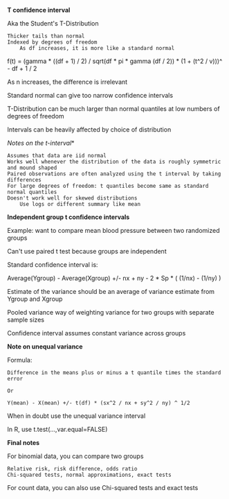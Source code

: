 **T confidence interval**

Aka the Student's T-Distribution

	Thicker tails than normal
	Indexed by degrees of freedom
		As df increases, it is more like a standard normal
	
f(t) = (gamma * ((df + 1) / 2) / sqrt(df * pi * gamma (df / 2)) * (1 + (t^2 / v)))^ - df + 1 / 2

As n increases, the difference is irrelevant

Standard normal can give too narrow confidence intervals

T-Distribution can be much larger than normal quantiles at low numbers of degrees of freedom

Intervals can be heavily affected by choice of distribution

*Notes on the t-interval**

	Assumes that data are iid normal
	Works well whenever the distribution of the data is roughly symmetric and mound shaped
	Paired observations are often analyzed using the t interval by taking differences
	For large degrees of freedom: t quantiles become same as standard normal quantiles
	Doesn't work well for skewed distributions
		Use logs or different summary like mean
		
**Independent group t confidence intervals**

Example: want to compare mean blood pressure between two randomized groups

Can't use paired t test because groups are independent

Standard confidence interval is:

Average(Ygroup) - Average(Xgroup) +/- nx + ny - 2 * Sp * ( (1/nx) - (1/ny) )

Estimate of the variance should be an average of variance estimate from Ygroup and Xgroup

Pooled variance way of weighting variance for two groups with separate sample sizes

Confidence interval assumes constant variance across groups

**Note on unequal variance**

Formula:

	Difference in the means plus or minus a t quantile times the standard error
	
	Or
	
	Y(mean) - X(mean) +/- t(df) * (sx^2 / nx + sy^2 / ny) ^ 1/2
	
When in doubt use the unequal variance interval

In R, use t.test(...,var.equal=FALSE)

**Final notes**

For binomial data, you can compare two groups

	Relative risk, risk difference, odds ratio
	Chi-squared tests, normal approximations, exact tests
	
For count data, you can also use Chi-squared tests and exact tests
